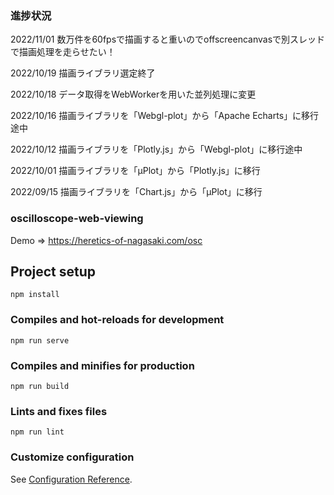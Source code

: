 ### 進捗状況

2022/11/01 数万件を60fpsで描画すると重いのでoffscreencanvasで別スレッドで描画処理を走らせたい！

2022/10/19 描画ライブラリ選定終了

2022/10/18 データ取得をWebWorkerを用いた並列処理に変更

2022/10/16 描画ライブラリを「Webgl-plot」から「Apache Echarts」に移行途中

2022/10/12 描画ライブラリを「Plotly.js」から「Webgl-plot」に移行途中

2022/10/01 描画ライブラリを「μPlot」から「Plotly.js」に移行

2022/09/15 描画ライブラリを「Chart.js」から「μPlot」に移行

### oscilloscope-web-viewing


Demo => https://heretics-of-nagasaki.com/osc
## Project setup
```
npm install
```

### Compiles and hot-reloads for development
```
npm run serve
```

### Compiles and minifies for production
```
npm run build
```

### Lints and fixes files
```
npm run lint
```

### Customize configuration
See [Configuration Reference](https://cli.vuejs.org/config/).
